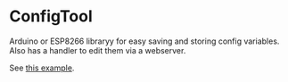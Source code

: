# ConfigTool

Arduino or ESP8266 libraryy for easy saving and storing config variables.
Also has a handler to edit them via a webserver.

See [this example](https://github.com/Tvde1/ConfigTool/blob/master/examples/ConfigTool/ConfigTool.ino).
